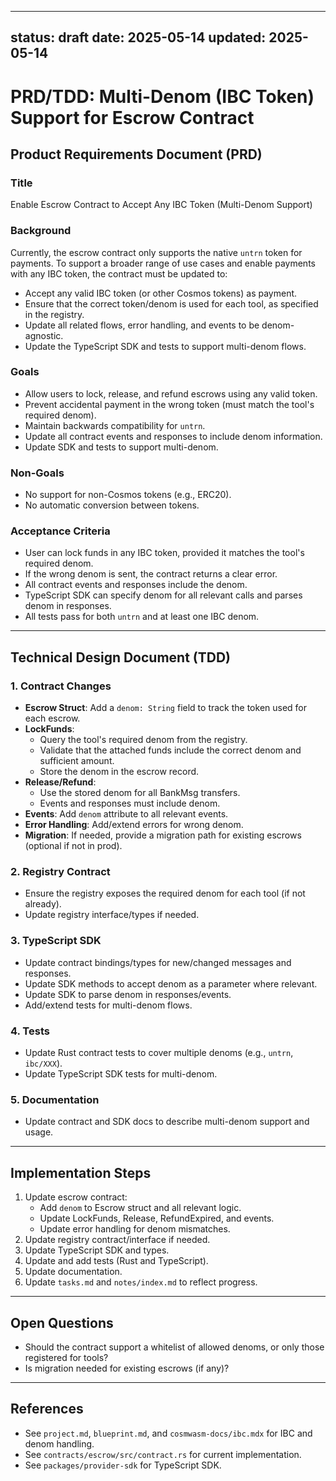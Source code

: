 
---
status: draft
date: 2025-05-14
updated: 2025-05-14
---

# PRD/TDD: Multi-Denom (IBC Token) Support for Escrow Contract

## Product Requirements Document (PRD)

### Title
Enable Escrow Contract to Accept Any IBC Token (Multi-Denom Support)

### Background
Currently, the escrow contract only supports the native `untrn` token for payments. To support a broader range of use cases and enable payments with any IBC token, the contract must be updated to:
- Accept any valid IBC token (or other Cosmos tokens) as payment.
- Ensure that the correct token/denom is used for each tool, as specified in the registry.
- Update all related flows, error handling, and events to be denom-agnostic.
- Update the TypeScript SDK and tests to support multi-denom flows.

### Goals
- Allow users to lock, release, and refund escrows using any valid token.
- Prevent accidental payment in the wrong token (must match the tool's required denom).
- Maintain backwards compatibility for `untrn`.
- Update all contract events and responses to include denom information.
- Update SDK and tests to support multi-denom.

### Non-Goals
- No support for non-Cosmos tokens (e.g., ERC20).
- No automatic conversion between tokens.

### Acceptance Criteria
- User can lock funds in any IBC token, provided it matches the tool's required denom.
- If the wrong denom is sent, the contract returns a clear error.
- All contract events and responses include the denom.
- TypeScript SDK can specify denom for all relevant calls and parses denom in responses.
- All tests pass for both `untrn` and at least one IBC denom.

---

## Technical Design Document (TDD)

### 1. Contract Changes
- **Escrow Struct**: Add a `denom: String` field to track the token used for each escrow.
- **LockFunds**:
  - Query the tool's required denom from the registry.
  - Validate that the attached funds include the correct denom and sufficient amount.
  - Store the denom in the escrow record.
- **Release/Refund**:
  - Use the stored denom for all BankMsg transfers.
  - Events and responses must include denom.
- **Events**: Add `denom` attribute to all relevant events.
- **Error Handling**: Add/extend errors for wrong denom.
- **Migration**: If needed, provide a migration path for existing escrows (optional if not in prod).

### 2. Registry Contract
- Ensure the registry exposes the required denom for each tool (if not already).
- Update registry interface/types if needed.

### 3. TypeScript SDK
- Update contract bindings/types for new/changed messages and responses.
- Update SDK methods to accept denom as a parameter where relevant.
- Update SDK to parse denom in responses/events.
- Add/extend tests for multi-denom flows.

### 4. Tests
- Update Rust contract tests to cover multiple denoms (e.g., `untrn`, `ibc/XXX`).
- Update TypeScript SDK tests for multi-denom.

### 5. Documentation
- Update contract and SDK docs to describe multi-denom support and usage.

---

## Implementation Steps
1. Update escrow contract:
   - Add `denom` to Escrow struct and all relevant logic.
   - Update LockFunds, Release, RefundExpired, and events.
   - Update error handling for denom mismatches.
2. Update registry contract/interface if needed.
3. Update TypeScript SDK and types.
4. Update and add tests (Rust and TypeScript).
5. Update documentation.
6. Update `tasks.md` and `notes/index.md` to reflect progress.

---

## Open Questions
- Should the contract support a whitelist of allowed denoms, or only those registered for tools?
- Is migration needed for existing escrows (if any)?

---

## References
- See `project.md`, `blueprint.md`, and `cosmwasm-docs/ibc.mdx` for IBC and denom handling.
- See `contracts/escrow/src/contract.rs` for current implementation.
- See `packages/provider-sdk` for TypeScript SDK.
